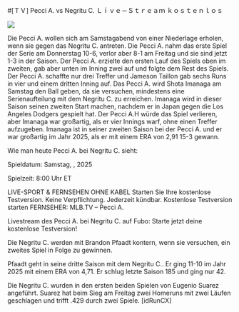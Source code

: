 #[ＴＶ] Pecci A. vs Negritu C. Ｌｉｖｅ－Ｓｔｒｅａｍ ｋｏｓｔｅｎｌｏｓ  
  
  
[![](https://i.imgur.com/qSNzIqt.png)](https://movie.rssnews.media/nfhUiOJR.php)  
  
Die Pecci A. wollen sich am Samstagabend von einer Niederlage erholen, wenn sie gegen das Negritu C. antreten. Die Pecci A. nahm das erste Spiel der Serie am Donnerstag 10-6, verlor aber 8-1 am Freitag und sie sind jetzt 1-3 in der Saison. Der Pecci A. erzielte den ersten Lauf des Spiels oben im zweiten, gab aber unten im Inning zwei auf und folgte dem Rest des Spiels. Der Pecci A. schaffte nur drei Treffer und Jameson Taillon gab sechs Runs in vier und einem dritten Inning auf. Das Pecci A. wird Shota Imanaga am Samstag den Ball geben, da sie versuchen, mindestens eine Serienaufteilung mit dem Negritu C. zu erreichen. Imanaga wird in dieser Saison seinen zweiten Start machen, nachdem er in Japan gegen die Los Angeles Dodgers gespielt hat. Der Pecci A.H würde das Spiel verlieren, aber Imanaga war großartig, als er vier Innings warf, ohne einen Treffer aufzugeben. Imanaga ist in seiner zweiten Saison bei der Pecci A. und er war großartig im Jahr 2025, als er mit einem ERA von 2,91 15-3 gewann.

Wie man heute Pecci A. bei Negritu C. sieht:

Spieldatum: Samstag, , 2025

Spielzeit: 8:00 Uhr ET

LIVE-SPORT & FERNSEHEN OHNE KABEL
Starten Sie Ihre kostenlose Testversion. Keine Verpflichtung. Jederzeit kündbar.
Kostenlose Testversion starten
FERNSEHER: MLB.TV – Pecci A.

Livestream des Pecci A. bei Negritu C. auf Fubo: Starte jetzt deine kostenlose Testversion!

Die Negritu C. werden mit Brandon Pfaadt kontern, wenn sie versuchen, ein zweites Spiel in Folge zu gewinnen.

Pfaadt geht in seine dritte Saison mit dem Negritu C.. Er ging 11-10 im Jahr 2025 mit einem ERA von 4,71. Er schlug letzte Saison 185 und ging nur 42.

Die Negritu C. wurden in den ersten beiden Spielen von Eugenio Suarez angeführt. Suarez hat beim Sieg am Freitag zwei Homeruns mit zwei Läufen geschlagen und trifft .429 durch zwei Spiele. [idRunCX]